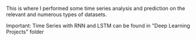 This is where I performed some time series analysis and prediction on the relevant and numerous types of datasets.

Important: Time Series with RNN and LSTM can be found in "Deep Learning Projects" folder 
